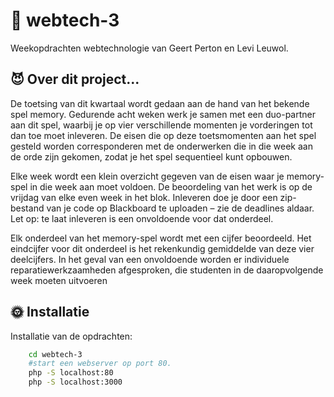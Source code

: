 
# 👹 webtech-3

Weekopdrachten webtechnologie van Geert Perton en Levi Leuwol.


## 😈 Over dit project...
De toetsing van dit kwartaal wordt gedaan aan de hand van het bekende spel memory. Gedurende acht weken werk je samen met een duo-partner aan dit spel, waarbij je op vier verschillende momenten je vorderingen tot dan toe moet inleveren. De eisen die op deze toetsmomenten aan het spel gesteld worden corresponderen met de onderwerken die in die week aan de orde zijn gekomen, zodat je het spel sequentieel kunt opbouwen.

Elke week wordt een klein overzicht gegeven van de eisen waar je memory-spel in die week aan moet voldoen. De beoordeling van het werk is op de vrijdag van elke even week in het blok. Inleveren doe je door een zip-bestand van je code op Blackboard te uploaden – zie de deadlines aldaar. Let op: te laat inleveren is een onvoldoende voor dat onderdeel.

Elk onderdeel van het memory-spel wordt met een cijfer beoordeeld. Het eindcijfer voor dit onderdeel is het rekenkundig gemiddelde van deze vier deelcijfers. In het geval van een onvoldoende worden er individuele reparatiewerkzaamheden afgesproken, die studenten in de daaropvolgende week moeten uitvoeren


## 🌞 Installatie

Installatie van de opdrachten:

```bash
    cd webtech-3
    #start een webserver op port 80.
    php -S localhost:80
    php -S localhost:3000
```
    